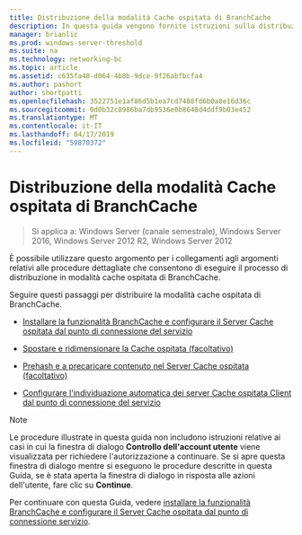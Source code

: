 ```yaml
---
title: Distribuzione della modalità Cache ospitata di BranchCache
description: In questa guida vengono fornite istruzioni sulla distribuzione di BranchCache in modalità cache ospitata sul computer che eseguono Windows Server 2016 e Windows 10
manager: brianlic
ms.prod: windows-server-threshold
ms.suite: na
ms.technology: networking-bc
ms.topic: article
ms.assetid: c635fa48-d064-4b8b-9dce-9f26abfbcfa4
ms.author: pashort
author: shortpatti
ms.openlocfilehash: 3522751e1af86d5b1ea7cd7488fd6b0a8e16d36c
ms.sourcegitcommit: 0d0b32c8986ba7db9536e0b8648d4ddf9b03e452
ms.translationtype: MT
ms.contentlocale: it-IT
ms.lasthandoff: 04/17/2019
ms.locfileid: "59870372"
---
```

# <a name="branchcache-hosted-cache-mode-deployment"></a>Distribuzione della modalità Cache ospitata di BranchCache

>Si applica a: Windows Server (canale semestrale), Windows Server 2016, Windows Server 2012 R2, Windows Server 2012

È possibile utilizzare questo argomento per i collegamenti agli argomenti relativi alle procedure dettagliate che consentono di eseguire il processo di distribuzione in modalità cache ospitata di BranchCache.

Seguire questi passaggi per distribuire la modalità cache ospitata di BranchCache.

- [Installare la funzionalità BranchCache e configurare il Server Cache ospitata dal punto di connessione del servizio](5-Bc-Feature-Scp.md)

- [Spostare e ridimensionare la Cache ospitata &#40;facoltativo&#41;](6-Bc-Move-Resize-Cache.md)

- [Prehash e a precaricare contenuto nel Server Cache ospitata &#40;facoltativo&#41;](7-Bc-Prehash-Preload.md)

- [Configurare l'individuazione automatica dei server Cache ospitata Client dal punto di connessione del servizio](10-Bc-Client-By-Scp.md)

>[!NOTE]
>Le procedure illustrate in questa guida non includono istruzioni relative ai casi in cui la finestra di dialogo **Controllo dell'account utente** viene visualizzata per richiedere l'autorizzazione a continuare. Se si apre questa finestra di dialogo mentre si eseguono le procedure descritte in questa Guida, se è stata aperta la finestra di dialogo in risposta alle azioni dell'utente, fare clic su **Continue**.

Per continuare con questa Guida, vedere [installare la funzionalità BranchCache e configurare il Server Cache ospitata dal punto di connessione servizio](5-Bc-Feature-Scp.md).